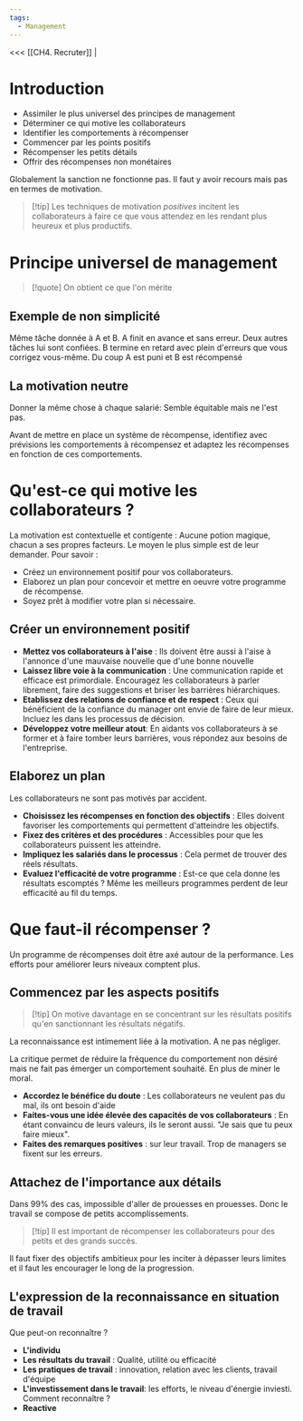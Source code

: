 ```yaml
---
tags:
  - Management
---
```

<<< [[CH4. Recruter]] |

# Introduction
- Assimiler le plus universel des principes de management
- Déterminer ce qui motive les collaborateurs
- Identifier les comportements à récompenser
- Commencer par les points positifs
- Récompenser les petits détails
- Offrir des récompenses non monétaires

Globalement la sanction ne fonctionne pas. Il faut y avoir recours mais pas en termes de motivation.

>[!tip] Les techniques de motivation *positives* incitent les collaborateurs à faire ce que vous attendez en les rendant plus heureux et plus productifs.

# Principe universel de management

> [!quote] On obtient ce que l'on mérite

## Exemple de non simplicité
Même tâche donnée à A et B. A finit en avance et sans erreur. Deux autres tâches lui sont confiées.
B termine en retard avec plein d'erreurs que vous corrigez vous-même.
Du coup A est puni et B est récompensé

## La motivation neutre
Donner la même chose à chaque salarié: Semble équitable mais ne l'est pas.

Avant de mettre en place un système de récompense, identifiez avec prévisions les comportements à récompensez et adaptez les récompenses en fonction de ces comportements.

# Qu'est-ce qui motive les collaborateurs ?
La motivation est contextuelle et contigente : Aucune potion magique, chacun a ses propres facteurs.
Le moyen le plus simple est de leur demander. Pour savoir : 
- Créez un environnement positif pour vos collaborateurs.
- Elaborez un plan pour concevoir et mettre en oeuvre votre programme de récompense.
- Soyez prêt à modifier votre plan si nécessaire.

## Créer un environnement positif

- **Mettez vos collaborateurs à l'aise** : Ils doivent être aussi à l'aise à l'annonce d'une mauvaise nouvelle que d'une bonne nouvelle
- **Laissez libre voie à la communication** : Une communication rapide et efficace est primordiale. Encouragez les collaborateurs à parler librement, faire des suggestions et briser les barrières hiérarchiques.
- **Etablissez des relations de confiance et de respect** : Ceux qui bénéficient de la confiance du manager ont envie de faire de leur mieux. Incluez les dans les processus de décision.
- **Développez votre meilleur atout**: En aidants vos collaborateurs à se former et à faire tomber leurs barrières, vous répondez aux besoins de l'entreprise.

## Elaborez un plan
Les collaborateurs ne sont pas motivés par accident.
- **Choisissez les récompenses en fonction des objectifs** : Elles doivent favoriser les comportements qui permettent d'atteindre les objectifs.
- **Fixez des critères et des procédures** : Accessibles pour que les collaborateurs puissent les atteindre.
- **Impliquez les salariés dans le processus** : Cela permet de trouver des réels résultats.
- **Evaluez l'efficacité de votre programme** : Est-ce que cela donne les résultats escomptés ? Même les meilleurs programmes perdent de leur efficacité au fil du temps.

# Que faut-il récompenser ?
Un programme de récompenses doit être axé autour de la performance.
Les efforts pour améliorer leurs niveaux comptent plus.

## Commencez par les aspects positifs
> [!tip] On motive davantage en se concentrant sur les résultats positifs qu'en sanctionnant les résultats négatifs.

La reconnaissance est intimement liée à la motivation. A ne pas négliger.

La critique permet de réduire la fréquence du comportement non désiré mais ne fait pas émerger un comportement souhaité. En plus de miner le moral.

- **Accordez le bénéfice du doute** : Les collaborateurs ne veulent pas du mal, ils ont besoin d'aide
- **Faites-vous une idée élevée des capacités de vos collaborateurs** : En étant convaincu de leurs valeurs, ils le seront aussi. "Je sais que tu peux faire mieux".
- **Faites des remarques positives** : sur leur travail. Trop de managers se fixent sur les erreurs.

## Attachez de l'importance aux détails
Dans 99% des cas, impossible d'aller de prouesses en prouesses. Donc le travail se compose de petits accomplissements.

>[!tip] Il est important de récompenser les collaborateurs pour des petits et des grands succès. 

Il faut fixer des objectifs ambitieux pour les inciter à dépasser leurs limites et il faut les encourager le long de la progression.


## L'expression de la reconnaissance en situation de travail
Que peut-on reconnaître ?
- **L'individu**
- **Les résultats du travail** : Qualité, utilité ou efficacité
- **Les pratiques de travail** : innovation, relation avec les clients, travail d'équipe
- **L'investissement dans le travail**: les efforts, le niveau d'énergie inviesti.
Comment reconnaître ?
- **Reactive**

